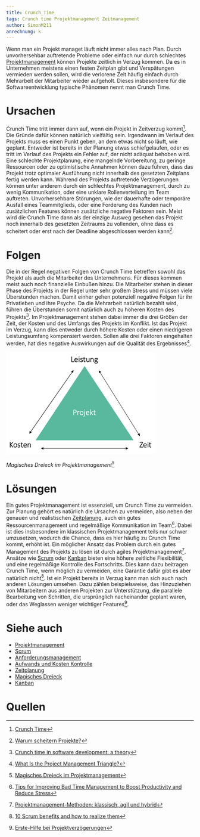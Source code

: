 ```yaml
---
title: Crunch_Time
tags: Crunch time Projektmanagement Zeitmanagement
author: SimonM211
anrechnung: k
---
```


Wenn man ein Projekt managet läuft nicht immer alles nach Plan. Durch unvorhersehbar auftretende Probleme oder einfach nur durch schlechtes [Projektmanagement](Projektmanagement.md) können Projekte zeitlich in Verzug kommen. Da es in Unternehmen meistens einen festen Zeitplan gibt und Verspätungen vermieden werden sollen, wird die verlorene Zeit häufig einfach durch Mehrarbeit der Mitarbeiter wieder aufgeholt. Dieses insbesondere für die Softwareentwicklung typische Phänomen nennt man Crunch Time.

# Ursachen

Crunch Time tritt immer dann auf, wenn ein Projekt in Zeitverzug kommt[^1]. Die Gründe dafür können natürlich vielfältig sein. Irgendwann im Verlauf des Projekts muss es einen Punkt geben, an dem etwas nicht so läuft, wie geplant. Entweder ist bereits in der Planung etwas schiefgelaufen, oder es tritt im Verlauf des Projekts ein Fehler auf, der nicht adäquat behoben wird. Eine schlechte Projektplanung, eine mangelnde Vorbereitung, zu geringe Ressourcen oder zu optimistische Annahmen können dazu führen, dass das Projekt trotz optimaler Ausführung nicht innerhalb des gesetzten Zeitplans fertig werden kann. Während des Projekts auftretende Verzögerungen können unter anderem durch ein schlechtes Projektmanagement, durch zu wenig Kommunikation, oder eine unklare Rollenverteilung im Team auftreten. Unvorhersehbare Störungen, wie der dauerhafte oder temporäre Ausfall eines Teammitglieds, oder eine Forderung des Kunden nach zusätzlichen Features können zusätzliche negative Faktoren sein. Meist wird die Crunch Time dann als der einzige Ausweg gesehen das Projekt noch innerhalb des gesetzten Zeitraums zu vollenden, ohne dass es scheitert oder erst nach der Deadline abgeschlossen werden kann[^2].

# Folgen

Die in der Regel negativen Folgen von Crunch Time betreffen sowohl das Projekt als auch die Mitarbeiter des Unternehmens. Für dieses kommen meist auch noch finanzielle Einbußen hinzu. Die Mitarbeiter stehen in dieser Phase des Projekts in der Regel unter sehr großem Stress und müssen viele Überstunden machen. Damit einher gehen potenziell negative Folgen für ihr Privatleben und ihre Psyche. Da die Mehrarbeit natürlich bezahlt wird, führen die Überstunden somit natürlich auch zu höheren Kosten des Projekts[^3]. Im Projektmanagement stehen dabei immer die drei Größen der Zeit, der Kosten und des Umfangs des Projekts im Konflikt. Ist das Projekt im Verzug, kann dies entweder durch höhere Kosten oder einen niedrigeren Leistungsumfang kompensiert werden. Sollen alle drei Faktoren eingehalten werden, hat dies negative Auswirkungen auf die Qualität des Ergebnisses[^4].

![Magisches Dreieck im Projektmanagement](Crunch_Time/Magisches-Dreieck-Mint.png)

*Magisches Dreieck im Projektmanagement[^5]*

# Lösungen

Ein gutes Projektmanagement ist essenziell, um Crunch Time zu vermeiden. Zur Planung gehört es natürlich die Ursachen zu vermeiden, also neben der genauen und realistischen [Zeitplanung](Zeitplanung.md), auch ein gutes Ressourcenmanagement und regelmäßige Kommunikation im Team[^6]. Dabei ist dies insbesondere im klassischen Projektmanagement teils nur schwer umzusetzen, wodurch die Chance, dass es hier häufig zu Crunch Time kommt, erhöht ist. Ein möglicher Ansatz das Problem durch ein gutes Management des Projekts zu lösen ist durch agiles Projektmanagement[^7]. Ansätze wie [Scrum](SCRUM.md) oder [Kanban](Kanban.md) bieten eine höhere zeitliche Flexibilität, und eine regelmäßige Kontrolle des Fortschritts. Dies kann dazu beitragen Crunch Time, wenn möglich zu vermeiden, eine Garantie dafür gibt es aber natürlich nicht[^8]. Ist ein Projekt bereits in Verzug kann man sich auch nach anderen Lösungen umsehen. Dazu zählen beispielsweise, das Hinzuziehen von Mitarbeitern aus anderen Projekten zur Unterstützung, die parallele Bearbeitung von Schritten, die ursprünglich nacheinander geplant waren, oder das Weglassen weniger wichtiger Features[^9].

# Siehe auch

* [Projektmanagement](Projektmanagement.md)
* [Scrum](SCRUM.md)
* [Anforderungsmanagement](Anforderungsmanagement.md)
* [Aufwands und Kosten Kontrolle](Aufwands_Kosten_Kontrolle.md)
* [Zeitplanung](Zeitplanung.md)
* [Magisches Dreieck](Magisches_Dreieck.md)
* [Kanban](Kanban.md)

# Quellen

[^1]: [Crunch Time](http://www.projectmanagementguide.org/project-management/crunch-time)
[^2]: [Warum scheitern Projekte?](https://pm-blog.com/2009/07/04/warum-scheitern-projekte/)
[^3]: [Crunch time in software development: a theory](https://elib.uni-stuttgart.de/bitstream/11682/11110/1/Master%20Thesis_Ruzica%20Jozin.pdf)
[^4]: [What Is the Project Management Triangle?](https://www.coursera.org/articles/project-management-triangle)
[^5]: [Magisches Dreieck im Projektmanagement](https://www.factro.de/blog/projekte-erfolgreich-managen/)
[^6]: [Tips for Improving Bad Time Management to Boost Productivity and Reduce Stress](https://www.freshbooks.com/hub/productivity/poor-time-management?fb_dnt=1)
[^7]: [Projektmanagement-Methoden: klassisch, agil und hybrid](https://www.materna.de/Microsite/Monitor/DE/2020-01/Management-und-Strategie/pm-methoden/pm-methoden_node.html;jsessionid=87298AEC46E44A72560858EBF7715CBD.delivery2-master)
[^8]: [10 Scrum benefits and how to realize them](https://searchsoftwarequality.techtarget.com/tip/10-Scrum-benefits-and-how-to-realize-them)
[^9]: [Erste-Hilfe bei Projektverzögerungen](https://www.zeitblueten.com/news/projektmanagement-verzoegerungen/)
